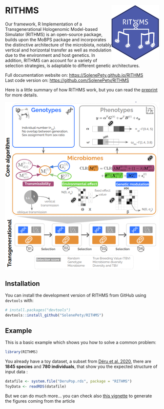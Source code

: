 
<!-- README.md is generated from README.Rmd. Please edit that file -->

# RITHMS <img src="man/figures/hex_rithms.png" align="right" width="155" height="180"/>

<!-- badges: start -->

Our framework, R Implementation of a Transgenerational Hologenomic
Model-based Simulator (RITHMS) is an open-source package, builds upon
the MoBPS package and incorporates the distinctive architecture of the
microbiota, notably vertical and horizontal transfer as well as
modulation due to the environment and host genetics. In addition, RITHMS
can account for a variety of selection strategies, is adaptable to
different genetic architectures. <!-- badges: end -->

Full documentation website on: <https://SolenePety.github.io/RITHMS>  
Last code version on: <https://github.com/SolenePety/RITHMS>

Here is a little summary of how RITHMS work, but you can read the
[preprint](https://hal.science/hal-04913329) for more details.

![](man/figures/core_algorithm.png)

## Installation

You can install the development version of RITHMS from GitHub using
`devtools` with:

``` r
# install.packages("devtools")
devtools::install_github("SolenePety/RITHMS")
```

## Example

This is a basic example which shows you how to solve a common problem:

``` r
library(RITHMS)
```

You already have a toy dataset, a subset from [Déru et
al. 2020](https://pmc.ncbi.nlm.nih.gov/articles/PMC7538339/), there are
**1845 species** and **780 individuals**, that show you the expected
structure of input data :

``` r
datafile <- system.file("DeruPop.rds", package = "RITHMS")
ToyData <- readRDS(datafile)
```

But we can do much more… you can check also [this
vignette](https://solenepety.github.io/RITHMS/articles/generate-figures.html#fine-selection-of-h2_d-b2-and-selection-schemes)
to generate the figures coming from the article
